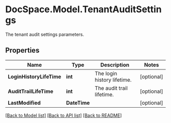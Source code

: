 # DocSpace.Model.TenantAuditSettings
The tenant audit settings parameters.

## Properties

Name | Type | Description | Notes
------------ | ------------- | ------------- | -------------
**LoginHistoryLifeTime** | **int** | The login history lifetime. | [optional] 
**AuditTrailLifeTime** | **int** | The audit trail lifetime. | [optional] 
**LastModified** | **DateTime** |  | [optional] 

[[Back to Model list]](../README.md#documentation-for-models) [[Back to API list]](../README.md#documentation-for-api-endpoints) [[Back to README]](../README.md)

